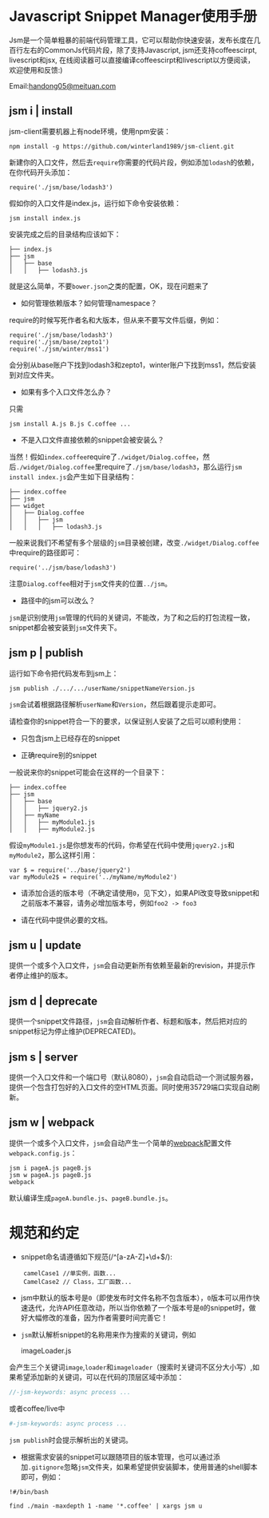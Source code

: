 Javascript Snippet Manager使用手册
=================================

Jsm是一个简单粗暴的前端代码管理工具，它可以帮助你快速安装，发布长度在几百行左右的CommonJs代码片段，除了支持Javascript, jsm还支持coffeescirpt, livescript和jsx, 在线阅读器可以直接编译coffeescirpt和livescript以方便阅读，欢迎使用和反馈:)

Email:[handong05@meituan.com](mailto:handong05@meituan.com)

jsm i | install
---------------

jsm-client需要机器上有node环境，使用npm安装：

    npm install -g https://github.com/winterland1989/jsm-client.git

新建你的入口文件，然后去`require`你需要的代码片段，例如添加`lodash`的依赖，在你代码开头添加：

    require('./jsm/base/lodash3')

假如你的入口文件是index.js，运行如下命令安装依赖：

    jsm install index.js

安装完成之后的目录结构应该如下：

    ├── index.js
    ├── jsm
    │   ├── base
    │   │   ├── lodash3.js

就是这么简单，不要`bower.json`之类的配置，OK，现在问题来了

+ 如何管理依赖版本？如何管理namespace？

require的时候写死作者名和大版本，但从来不要写文件后缀，例如：

    require('./jsm/base/lodash3')
    require('./jsm/base/zepto1')
    require('./jsm/winter/mss1')
    
会分别从base账户下找到lodash3和zepto1，winter账户下找到mss1，然后安装到对应文件夹。

+ 如果有多个入口文件怎么办？

只需

    jsm install A.js B.js C.coffee ...

+ 不是入口文件直接依赖的snippet会被安装么？

当然！假如`index.coffee`require了`./widget/Dialog.coffee`，然后`./widget/Dialog.coffee`里require了`./jsm/base/lodash3`，那么运行`jsm install index.js`会产生如下目录结构：   

    ├── index.coffee
    ├── jsm
    ├── widget
    │   ├── Dialog.coffee
    │   │   ├── jsm
    │   │   │   ├── lodash3.js
    
一般来说我们不希望有多个层级的`jsm`目录被创建，改变`./widget/Dialog.coffee`中require的路径即可：

    require('../jsm/base/lodash3')
    
注意`Dialog.coffee`相对于`jsm`文件夹的位置`../jsm`。

+ 路径中的jsm可以改么？

`jsm`是识别使用`jsm`管理的代码的关键词，不能改，为了和之后的打包流程一致，snippet都会被安装到`jsm`文件夹下。

jsm p | publish
---------------

运行如下命令把代码发布到jsm上：

    jsm publish ./.../.../userName/snippetNameVersion.js
    
`jsm`会试着根据路径解析`userName`和`Version`，然后跟着提示走即可。

请检查你的snippet符合一下的要求，以保证别人安装了之后可以顺利使用：

+ 只包含jsm上已经存在的snippet

+ 正确require别的snippet

一般说来你的snippet可能会在这样的一个目录下：

    ├── index.coffee
    ├── jsm
    │   ├── base
    │   │   ├── jquery2.js
    │   ├── myName
    │   │   ├── myModule1.js
    │   │   ├── myModule2.js
    
假设`myModule1.js`是你想发布的代码，你希望在代码中使用`jquery2.js`和`myModule2`，那么这样引用：

    var $ = require('../base/jquery2')
    var myModule2$ = require('../myName/myModule2')
    
+ 请添加合适的版本号（不确定请使用`0`，见下文），如果API改变导致snippet和之前版本不兼容，请务必增加版本号，例如`foo2 -> foo3`

+ 请在代码中提供必要的文档。

jsm u | update
--------------

提供一个或多个入口文件，`jsm`会自动更新所有依赖至最新的revision，并提示作者停止维护的版本。

jsm d | deprecate
-----------------

提供一个snippet文件路径，`jsm`会自动解析作者、标题和版本，然后把对应的snippet标记为停止维护(DEPRECATED)。

jsm s | server
--------------

提供一个入口文件和一个端口号（默认8080），`jsm`会自动启动一个测试服务器，提供一个包含打包好的入口文件的空HTML页面。同时使用35729端口实现自动刷新。

jsm w | webpack
---------------

提供一个或多个入口文件，`jsm`会自动产生一个简单的[webpack](http://webpack.github.io/)配置文件`webpack.config.js`：

    jsm i pageA.js pageB.js
    jsm w pageA.js pageB.js
    webpack

默认编译生成`pageA.bundle.js`、`pageB.bundle.js`。

规范和约定
==========

+ snippet命名请遵循如下规范(/^[a-zA-Z]+\d+$/):

```
    camelCase1 //单实例，函数...
    CamelCase2 // Class，工厂函数...
```

+ jsm中默认的版本号是`0`（即使发布时文件名称不包含版本），`0`版本可以用作快速迭代，允许API任意改动，所以当你依赖了一个版本号是`0`的snippet时，做好大幅修改的准备，因为作者需要时间完善它！

+ `jsm`默认解析snippet的名称用来作为搜索的关键词，例如
    
    imageLoader.js

会产生三个关键词`image`,`loader`和`imageloader`（搜索时关键词不区分大小写）,如果希望添加新的关键词，可以在代码的顶层区域中添加：

```js
//-jsm-keywords: async process ...
```

或者coffee/live中

```coffee
#-jsm-keywords: async process ...
```

`jsm publish`时会提示解析出的关键词。

+ 根据需求安装的snippet可以跟随项目的版本管理，也可以通过添加`.gitignore`忽略`jsm`文件夹，如果希望提供安装脚本，使用普通的shell脚本即可，例如：

```shell
!#/bin/bash

find ./main -maxdepth 1 -name '*.coffee' | xargs jsm u
```
